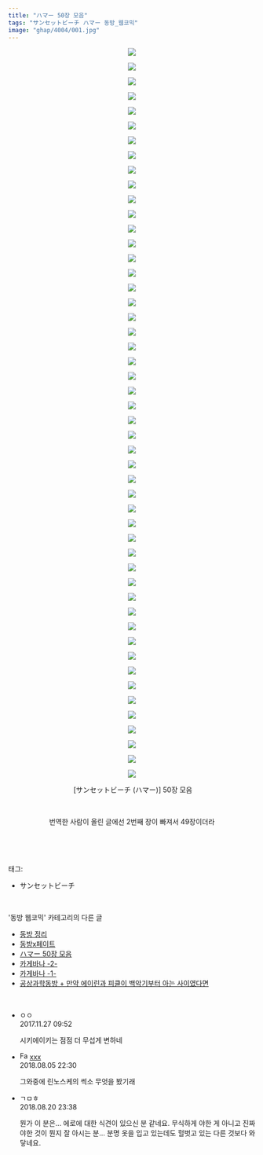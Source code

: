 ```yaml
---
title: "ハマー 50장 모음"
tags: "サンセットビーチ ハマー 동방_웹코믹"
image: "ghap/4004/001.jpg"
---
```

<div class="article">
<p style="text-align: center; clear: none; float: none;"><img src="{{ site.nasurl }}/ghap/4004/001.jpg"/></p>
<p style="text-align: center; clear: none; float: none;"><img src="{{ site.nasurl }}/ghap/4004/002.jpg"/></p>
<p style="text-align: center; clear: none; float: none;"><img src="{{ site.nasurl }}/ghap/4004/003.jpg"/></p>
<p style="text-align: center; clear: none; float: none;"><img src="{{ site.nasurl }}/ghap/4004/004.png"/></p>
<p style="text-align: center; clear: none; float: none;"><img src="{{ site.nasurl }}/ghap/4004/005.jpg"/></p>
<p style="text-align: center; clear: none; float: none;"><img src="{{ site.nasurl }}/ghap/4004/006.png"/></p>
<p style="text-align: center; clear: none; float: none;"><img src="{{ site.nasurl }}/ghap/4004/007.png"/></p>
<p style="text-align: center; clear: none; float: none;"><img src="{{ site.nasurl }}/ghap/4004/008.png"/></p>
<p style="text-align: center; clear: none; float: none;"><img src="{{ site.nasurl }}/ghap/4004/009.png"/></p>
<p style="text-align: center; clear: none; float: none;"><img src="{{ site.nasurl }}/ghap/4004/010.jpg"/></p>
<p style="text-align: center; clear: none; float: none;"><img src="{{ site.nasurl }}/ghap/4004/011.png"/></p>
<p style="text-align: center; clear: none; float: none;"><img src="{{ site.nasurl }}/ghap/4004/012.png"/></p>
<p style="text-align: center; clear: none; float: none;"><img src="{{ site.nasurl }}/ghap/4004/013.jpg"/></p>
<p style="text-align: center; clear: none; float: none;"><img src="{{ site.nasurl }}/ghap/4004/014.png"/></p>
<p style="text-align: center; clear: none; float: none;"><img src="{{ site.nasurl }}/ghap/4004/015.png"/></p>
<p style="text-align: center; clear: none; float: none;"><img src="{{ site.nasurl }}/ghap/4004/016.png"/></p>
<p style="text-align: center; clear: none; float: none;"><img src="{{ site.nasurl }}/ghap/4004/017.png"/></p>
<p style="text-align: center; clear: none; float: none;"><img src="{{ site.nasurl }}/ghap/4004/018.png"/></p>
<p style="text-align: center; clear: none; float: none;"><img src="{{ site.nasurl }}/ghap/4004/019.png"/></p>
<p style="text-align: center; clear: none; float: none;"><img src="{{ site.nasurl }}/ghap/4004/020.png"/></p>
<p style="text-align: center; clear: none; float: none;"><img src="{{ site.nasurl }}/ghap/4004/021.png"/></p>
<p style="text-align: center; clear: none; float: none;"><img src="{{ site.nasurl }}/ghap/4004/022.png"/></p>
<p style="text-align: center; clear: none; float: none;"><img src="{{ site.nasurl }}/ghap/4004/023.png"/></p>
<p style="text-align: center; clear: none; float: none;"><img src="{{ site.nasurl }}/ghap/4004/024.png"/></p>
<p style="text-align: center; clear: none; float: none;"><img src="{{ site.nasurl }}/ghap/4004/025.png"/></p>
<p style="text-align: center; clear: none; float: none;"><img src="{{ site.nasurl }}/ghap/4004/026.png"/></p>
<p style="text-align: center; clear: none; float: none;"><img src="{{ site.nasurl }}/ghap/4004/027.png"/></p>
<p style="text-align: center; clear: none; float: none;"><img src="{{ site.nasurl }}/ghap/4004/028.jpg"/></p>
<p style="text-align: center; clear: none; float: none;"><img src="{{ site.nasurl }}/ghap/4004/029.png"/></p>
<p style="text-align: center; clear: none; float: none;"><img src="{{ site.nasurl }}/ghap/4004/030.png"/></p>
<p style="text-align: center; clear: none; float: none;"><img src="{{ site.nasurl }}/ghap/4004/031.png"/></p>
<p style="text-align: center; clear: none; float: none;"><img src="{{ site.nasurl }}/ghap/4004/032.png"/></p>
<p style="text-align: center; clear: none; float: none;"><img src="{{ site.nasurl }}/ghap/4004/033.jpg"/></p>
<p style="text-align: center; clear: none; float: none;"><img src="{{ site.nasurl }}/ghap/4004/034.png"/></p>
<p style="text-align: center; clear: none; float: none;"><img src="{{ site.nasurl }}/ghap/4004/035.jpg"/></p>
<p style="text-align: center; clear: none; float: none;"><img src="{{ site.nasurl }}/ghap/4004/036.png"/></p>
<p style="text-align: center; clear: none; float: none;"><img src="{{ site.nasurl }}/ghap/4004/037.png"/></p>
<p style="text-align: center; clear: none; float: none;"><img src="{{ site.nasurl }}/ghap/4004/038.png"/></p>
<p style="text-align: center; clear: none; float: none;"><img src="{{ site.nasurl }}/ghap/4004/039.png"/></p>
<p style="text-align: center; clear: none; float: none;"><img src="{{ site.nasurl }}/ghap/4004/040.png"/></p>
<p style="text-align: center; clear: none; float: none;"><img src="{{ site.nasurl }}/ghap/4004/041.jpg"/></p>
<p style="text-align: center; clear: none; float: none;"><img src="{{ site.nasurl }}/ghap/4004/042.jpg"/></p>
<p style="text-align: center; clear: none; float: none;"><img src="{{ site.nasurl }}/ghap/4004/043.jpg"/></p>
<p style="text-align: center; clear: none; float: none;"><img src="{{ site.nasurl }}/ghap/4004/044.jpg"/></p>
<p style="text-align: center; clear: none; float: none;"><img src="{{ site.nasurl }}/ghap/4004/045.jpg"/></p>
<p style="text-align: center; clear: none; float: none;"><img src="{{ site.nasurl }}/ghap/4004/046.png"/></p>
<p style="text-align: center; clear: none; float: none;"><img src="{{ site.nasurl }}/ghap/4004/047.png"/></p>
<p style="text-align: center; clear: none; float: none;"><img src="{{ site.nasurl }}/ghap/4004/048.jpg"/></p>
<p style="text-align: center; clear: none; float: none;"><img src="{{ site.nasurl }}/ghap/4004/049.jpg"/></p>
<p style="text-align: center; clear: none; float: none;"><img src="{{ site.nasurl }}/ghap/4004/050.jpg"/></p>
<p style="text-align: center; clear: none; float: none;"> [サンセットビーチ (ハマー)] 50장 모음</p>
<p style="text-align: center; clear: none; float: none;"><br/></p>
<p style="text-align: center; clear: none; float: none;">번역한 사람이 올린 글에선 2번째 장이 빠져서 49장이더라</p>
<p><br/></p>
</div><br/>
<div class="tagTrail">
<p>태그: </p>
<ul>
<li>サンセットビーチ</li>
</ul>
</div><br/>
<div class="another">
<p>'동방 웹코믹' 카테고리의 다른 글</p>
<ul>
<li><a href="/2017-12-01-ghap_4016">동방 정리</a></li>
<li><a href="/2017-11-27-ghap_4005">동방x페이트</a></li>
<li><a href="/2017-11-27-ghap_4004">ハマー 50장 모음</a></li>
<li><a href="/2017-11-27-ghap_4002">카게바나 -2-</a></li>
<li><a href="/2017-11-27-ghap_4001">카게바나 -1-</a></li>
<li><a href="/2017-11-27-ghap_4000">공상과학동방 + 만약 에이린과 피클이 백악기부터 아는 사이였다면</a></li>
</ul>
</div><br/>
<div class="cb_module cb_fluid">
<div class="cb_wrt cb_profile">
<div class="comment">
<ul>
<li class="cb_thumb_off" id="comment15138247">
<div class="cb_comment_area">
<div class="cb_info_area">
<div class="cb_section">
<span class="cb_nick_name">ㅇㅇ</span>
</div>
<div class="cb_section">
<span class="cb_date">2017.11.27 09:52 </span>
</div>
</div>
<div class="cb_dsc_comment">
<p class="cb_dsc">
											시키에이키는 점점 더 무섭게 변하네
										</p>
</div>
</div></li>
<li class="cb_thumb_off" id="comment15301464">
<div class="cb_comment_area">
<div class="cb_info_area">
<div class="cb_section">
<span class="cb_nick_name"><img alt="Favicon of http://qksxodid12@naver.com" height="16" onerror="this.onerror=null;this.parentNode.removeChild(this)" src="http://naver.com/favicon.ico" width="16"/> <a href="http://qksxodid12@naver.com" onclick="return openLinkInNewWindow(this)">xxx</a></span>
</div>
<div class="cb_section">
<span class="cb_date">2018.08.05 22:30 </span>
</div>
</div>
<div class="cb_dsc_comment">
<p class="cb_dsc">
											그와중에 린노스케의 썩소 무엇을 봤기래
										</p>
</div>
</div></li>
<li class="cb_thumb_off" id="comment15313103">
<div class="cb_comment_area">
<div class="cb_info_area">
<div class="cb_section">
<span class="cb_nick_name">ㄱㅁㅎ</span>
</div>
<div class="cb_section">
<span class="cb_date">2018.08.20 23:38 </span>
</div>
</div>
<div class="cb_dsc_comment">
<p class="cb_dsc">
											뭔가 이 분은... 에로에 대한 식견이 있으신 분 같네요. 무식하게 야한 게 아니고 진짜 야한 것이 뭔지 잘 아시는 분... 분명 옷을 입고 있는데도 헐벗고 있는 다른 것보다 와닿네요.
										</p>
</div>
</div></li>
</ul>
</div>
</div><!-- commentList close -->
</div><br/>
